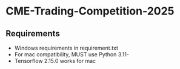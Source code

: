 # CME-Trading-Competition-2025

## Requirements
* Windows requirements in requirement.txt
* For mac compatibility, MUST use Python 3.11-
* Tensorflow 2.15.0 works for mac